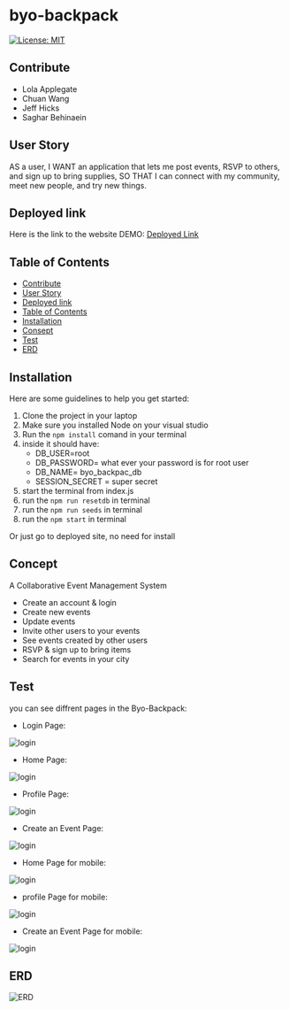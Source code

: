 # byo-backpack
[![License: MIT](https://img.shields.io/badge/License-MIT-yellow.svg)](https://opensource.org/licenses/MIT)  

## Contribute
*   Lola Applegate
*   Chuan Wang
*   Jeff Hicks
*   Saghar Behinaein
  
## User Story
AS a user, 
I WANT an application that lets me post events, RSVP to others, and sign up to bring supplies,
SO THAT I can connect with my community, meet new people, and try new things.

## Deployed link

Here is the link to the website DEMO:
[Deployed Link](https://byo-backpack.herokuapp.com/)
    
## Table of Contents 
    
  - [Contribute](#contribute)
  - [User Story](#user-story)
  - [Deployed link](#deployed-link)
  - [Table of Contents](#table-of-contents)
  - [Installation](#installation)
  - [Consept](#concept)
  - [Test](#test)
  - [ERD](#erd)

## Installation
Here are some guidelines to help you get started:

1. Clone the project in your laptop  
2. Make sure you installed Node on your visual studio 
3. Run the `npm install` comand in your terminal
4.  inside it should have:
    * DB_USER=root
    * DB_PASSWORD= what ever your password is for root user
    * DB_NAME= byo_backpac_db
    * SESSION_SECRET = super secret 
5.  start the terminal from index.js
6.  run the `npm run resetdb` in terminal
7.  run the `npm run seeds` in terminal
8.  run the `npm start` in terminal

Or just go to deployed site, no need for install   

## Concept
A Collaborative Event Management System
* Create an account & login
* Create new events
* Update events
* Invite other users to your events
* See events created by other users
* RSVP & sign up to bring items
* Search for events in your city

## Test
 
you can see diffrent pages in the Byo-Backpack:   
* Login Page: 

![login](./public/images/d1.png)

* Home Page: 

![login](./public/images/d2.png)

* Profile Page: 

![login](./public/images/d3.png)

* Create an Event Page: 

![login](./public/images/d4.png)

* Home Page for mobile: 

![login](./public/images/m1.png)

* profile Page for mobile: 

![login](./public/images/m2.png)

* Create an Event Page for mobile: 

![login](./public/images/m3.png)

## ERD
![ERD](./public/images/BYOB_erd.png)



